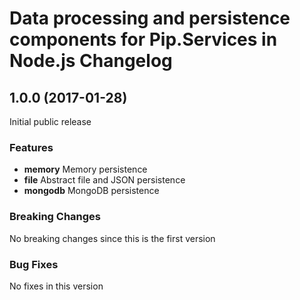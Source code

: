 # Data processing and persistence components for Pip.Services in Node.js Changelog

## <a name="1.0.0"></a> 1.0.0 (2017-01-28)

Initial public release

### Features
* **memory** Memory persistence
* **file** Abstract file and JSON persistence
* **mongodb** MongoDB persistence

### Breaking Changes
No breaking changes since this is the first version

### Bug Fixes
No fixes in this version

